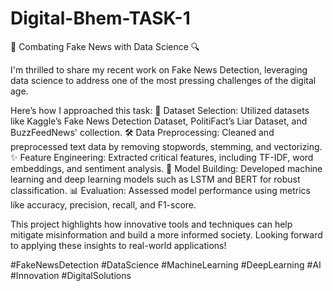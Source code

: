 # Digital-Bhem-TASK-1

📰 Combating Fake News with Data Science 🔍

I'm thrilled to share my recent work on Fake News Detection, leveraging data science to address one of the most pressing challenges of the digital age.

Here’s how I approached this task:
📂 Dataset Selection: Utilized datasets like Kaggle’s Fake News Detection Dataset, PolitiFact’s Liar Dataset, and BuzzFeedNews' collection.
🛠️ Data Preprocessing: Cleaned and preprocessed text data by removing stopwords, stemming, and vectorizing.
✨ Feature Engineering: Extracted critical features, including TF-IDF, word embeddings, and sentiment analysis.
🤖 Model Building: Developed machine learning and deep learning models such as LSTM and BERT for robust classification.
📊 Evaluation: Assessed model performance using metrics like accuracy, precision, recall, and F1-score.

This project highlights how innovative tools and techniques can help mitigate misinformation and build a more informed society. Looking forward to applying these insights to real-world applications!

#FakeNewsDetection #DataScience #MachineLearning #DeepLearning #AI #Innovation #DigitalSolutions
